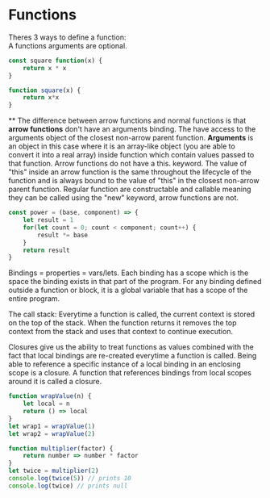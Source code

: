 # Functions

Theres 3 ways to define a function:<br>
A functions arguments are optional.
```javascript
const square function(x) {
    return x * x
}
```

```javascript
function square(x) {
    return x*x
}
```

** The difference between arrow functions and normal functions is that <b>arrow functions</b> don't have an arguments binding. The have access to the arguments object of the closest non-arrow parent function. <b>Arguments</b> is an object in this case where it is an array-like object (you are able to convert it into a real array) inside function which contain values passed to that function. Arrow functions do not have a this. keyword. The value of "this" inside an arrow function is the same throughout the lifecycle of the function and is always bound to the value of "this" in the closest non-arrow parent function. Regular function are constructable and callable meaning they can be called using the "new" keyword, arrow functions are not. 
```javascript
const power = (base, component) => {
    let result = 1
    for(let count = 0; count < component; count++) {
        result *= base
    }
    return result
}
```

Bindings = properties = vars/lets. Each binding has a scope which is the space the binding exists in that part of the program. For any binding defined outside a function or block, it is a global variable that has a scope of the entire program.<br>

The call stack: Everytime a function is called, the current context is stored on the top of the stack. When the function returns it removes the top context from the stack and uses that context to continue execution. <br>

Closures give us the ability to treat functions as values combined with the fact that local bindings are re-created everytime a function is called. Being able to reference a specific instance of a local binding in an enclosing scope is a closure. A function that references bindings from local scopes around it is called a closure. 
```javascript
function wrapValue(n) {
    let local = n
    return () => local
}
let wrap1 = wrapValue(1)
let wrap2 = wrapValue(2)
```

```javascript
function multiplier(factor) {
    return number => number * factor
}
let twice = multiplier(2)
console.log(twice(5)) // prints 10
console.log(twice) // prints null
```


